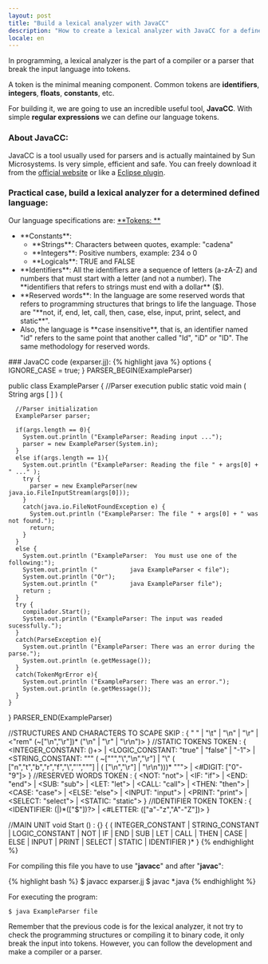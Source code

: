 ```yaml
---
layout: post
title: "Build a lexical analyzer with JavaCC"
description: "How to create a lexical analyzer with JavaCC for a defined programming language"
locale: en
---
```


In programming, a lexical analyzer is the part of a compiler or a parser that break the input language into tokens.

A token is the minimal meaning component. Common tokens are **identifiers**, **integers**, **floats**, **constants**, etc.

For building it, we are going to use an incredible useful tool, **JavaCC**. With simple **regular expressions** we can define our language tokens.

### About JavaCC:
JavaCC is a tool usually used for parsers and is actually maintained by Sun Microsystems. Is very simple, efficient and safe. You can freely download it from the <a href="http://javacc.java.net/">official website</a> or like a <a href="http://eclipse-javacc.sourceforge.net/">Eclipse plugin</a>.

### Practical case, build a lexical analyzer for a determined defined language:
Our language specifications are:
<span style="text-decoration: underline;">**Tokens: **</span>
<ul>
<li>**Constants**:
<ul>
<li>**Strings**: Characters between quotes, example: "cadena"</li>
<li>**Integers**: Positive numbers, example: 234 o 0</li>
<li>**Logicals**: TRUE and FALSE</li>
</ul>
</li>
<li>**Identifiers**: All the identifiers are a sequence of letters (a-zA-Z) and numbers that must start with a letter (and not a number). The **identifiers that refers to strings must end with a dollar** ($).</li>
<li>**Reserved words**: In the language are some reserved words that refers to programming structures that brings to life the language. Those are "**not, if, end, let, call, then, case, else, input, print, select, and static**".</li>
<li>Also, the language is **case insensitive**, that is, an identifier named "id" refers to the same point that another called "Id", "iD" or "ID". The same methodology for reserved words.</li>
</ul>
### JavaCC code (exparser.jj):
{% highlight java %}
options {
  IGNORE_CASE = true;
}
PARSER_BEGIN(ExampleParser)

  public class ExampleParser {
    //Parser execution
    public static void main ( String args [ ] ) {

      //Parser initialization
      ExampleParser parser;

      if(args.length == 0){
        System.out.println ("ExampleParser: Reading input ...");
        parser = new ExampleParser(System.in);
      }
      else if(args.length == 1){
        System.out.println ("ExampleParser: Reading the file " + args[0] + " ..." );
        try {
          parser = new ExampleParser(new java.io.FileInputStream(args[0]));
        }
        catch(java.io.FileNotFoundException e) {
          System.out.println ("ExampleParser: The file " + args[0] + " was not found.");
          return;
        }
      }
      else {
        System.out.println ("ExampleParser:  You must use one of the following:");
        System.out.println ("         java ExampleParser < file");
        System.out.println ("Or");
        System.out.println ("         java ExampleParser file");
        return ;
      }
      try {
        compilador.Start();
        System.out.println ("ExampleParser: The input was readed sucessfully.");
      }
      catch(ParseException e){
        System.out.println ("ExampleParser: There was an error during the parse.");
        System.out.println (e.getMessage());
      }
      catch(TokenMgrError e){
        System.out.println ("ExampleParser: There was an error.");
        System.out.println (e.getMessage());
      }
    }
  }
PARSER_END(ExampleParser)

//STRUCTURES AND CHARACTERS TO SCAPE
SKIP : {
 " "
|  "\t"
|  "\n"
|  "\r"
|  <"rem" (~["\n","\r"])* ("\n" | "\r" | "\r\n")>
}
//STATIC TOKENS
TOKEN : {
 <INTEGER_CONSTANT: (<DIGIT>)+>
|  <LOGIC_CONSTANT: "true" | "false" | "-1">
|  <STRING_CONSTANT: "\"" ( ~["\"","\\","\n","\r"] | "\\" ( ["n","t","b","r","f","\\","\'","\""] | ( ["\n","\r"] | "\r\n")))* "\"">
|  <#DIGIT: ["0"-"9"]>
}
//RESERVED WORDS
TOKEN : {
 <NOT: "not">
|  <IF: "if">
|  <END: "end">
|  <SUB: "sub">
|  <LET: "let">
|  <CALL: "call">
|  <THEN: "then">
|  <CASE: "case">
|  <ELSE: "else">
|  <INPUT: "input">
|  <PRINT: "print">
|  <SELECT: "select">
|  <STATIC: "static">
}
//IDENTIFIER TOKEN
TOKEN : {
 <IDENTIFIER: <LETTER>(<LETTER>|<DIGIT>)*(["$"])?>
|  <#LETTER: (["a"-"z","A"-"Z"])>
}

//MAIN UNIT
void Start () : {}
{
  (
    INTEGER_CONSTANT | STRING_CONSTANT | LOGIC_CONSTANT |
    NOT | IF | END | SUB | LET | CALL | THEN | CASE | ELSE | INPUT | PRINT | SELECT | STATIC |
    IDENTIFIER
  )*
  <EOF>
}
{% endhighlight %}

For compiling this file you have to use "**javacc**" and after "**javac**":

{% highlight bash %}
$ javacc exparser.jj
$ javac *.java
{% endhighlight %}

For executing the program:


    $ java ExampleParser file

Remember that the previous code is for the lexical analyzer, it not try to check the programming structures or compiling it to binary code, it only break the input into tokens. However, you can follow the development and make a compiler or a parser.